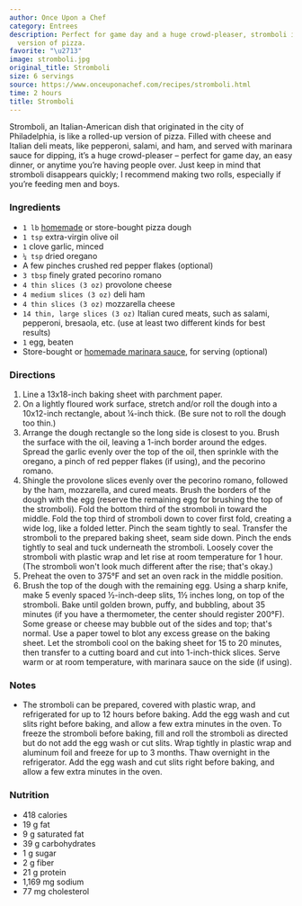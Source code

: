 ```yaml
---
author: Once Upon a Chef
category: Entrees
description: Perfect for game day and a huge crowd-pleaser, stromboli is like a rolled-up
  version of pizza.
favorite: "\u2713"
image: stromboli.jpg
original_title: Stromboli
size: 6 servings
source: https://www.onceuponachef.com/recipes/stromboli.html
time: 2 hours
title: Stromboli
---
```


Stromboli, an Italian-American dish that originated in the city of Philadelphia, is like a rolled-up version of pizza. Filled with cheese and Italian deli meats, like pepperoni, salami, and ham, and served with marinara sauce for dipping, it’s a huge crowd-pleaser – perfect for game day, an easy dinner, or anytime you’re having people over. Just keep in mind that stromboli disappears quickly; I recommend making two rolls, especially if you’re feeding men and boys.

### Ingredients

* `1 lb` [homemade](https://www.onceuponachef.com/how-to/pizza-dough-recipe.html) or store-bought pizza dough
* `1 tsp` extra-virgin olive oil
* `1` clove garlic, minced
* `¼ tsp` dried oregano
* A few pinches crushed red pepper flakes (optional)
* `3 tbsp` finely grated pecorino romano
* `4 thin slices (3 oz)` provolone cheese
* `4 medium slices (3 oz)` deli ham
* `4 thin slices (3 oz)` mozzarella cheese
* `14 thin, large slices (3 oz)` Italian cured meats, such as salami, pepperoni, bresaola, etc. (use at least two different kinds for best results)
* `1` egg, beaten
* Store-bought or [homemade marinara sauce](https://www.onceuponachef.com/recipes/tomato-sauce-basil.html), for serving (optional)

### Directions

1. Line a 13x18-inch baking sheet with parchment paper.
2. On a lightly floured work surface, stretch and/or roll the dough into a 10x12-inch rectangle, about ¼-inch thick. (Be sure not to roll the dough too thin.)
3. Arrange the dough rectangle so the long side is closest to you. Brush the surface with the oil, leaving a 1-inch border around the edges. Spread the garlic evenly over the top of the oil, then sprinkle with the oregano, a pinch of red pepper flakes (if using), and the pecorino romano.
4. Shingle the provolone slices evenly over the pecorino romano, followed by the ham, mozzarella, and cured meats. Brush the borders of the dough with the egg (reserve the remaining egg for brushing the top of the stromboli). Fold the bottom third of the stromboli in toward the middle. Fold the top third of stromboli down to cover first fold, creating a wide log, like a folded letter. Pinch the seam tightly to seal. Transfer the stromboli to the prepared baking sheet, seam side down. Pinch the ends tightly to seal and tuck underneath the stromboli. Loosely cover the stromboli with plastic wrap and let rise at room temperature for 1 hour. (The stromboli won't look much different after the rise; that's okay.)
5. Preheat the oven to 375°F and set an oven rack in the middle position.
6. Brush the top of the dough with the remaining egg. Using a sharp knife, make 5 evenly spaced ½-inch-deep slits, 1½ inches long, on top of the stromboli. Bake until golden brown, puffy, and bubbling, about 35 minutes (if you have a thermometer, the center should register 200°F). Some grease or cheese may bubble out of the sides and top; that's normal. Use a paper towel to blot any excess grease on the baking sheet. Let the stromboli cool on the baking sheet for 15 to 20 minutes, then transfer to a cutting board and cut into 1-inch-thick slices. Serve warm or at room temperature, with marinara sauce on the side (if using).

### Notes

- The stromboli can be prepared, covered with plastic wrap, and refrigerated for up to 12 hours before baking. Add the egg wash and cut slits right before baking, and allow a few extra minutes in the oven. To freeze the stromboli before baking, fill and roll the stromboli as directed but do not add the egg wash or cut slits. Wrap tightly in plastic wrap and aluminum foil and freeze for up to 3 months. Thaw overnight in the refrigerator. Add the egg wash and cut slits right before baking, and allow a few extra minutes in the oven.

### Nutrition

* 418 calories
* 19 g fat
* 9 g saturated fat
* 39 g carbohydrates
* 1 g sugar
* 2 g fiber
* 21 g protein
* 1,169 mg sodium
* 77 mg cholesterol